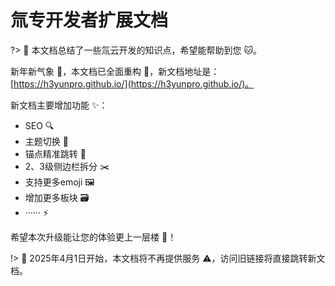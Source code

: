 # 氚专开发者扩展文档

?> :book: 本文档总结了一些氚云开发的知识点，希望能帮助到您 :cat:。  

新年新气象 :tada:，本文档已全面重构 :rocket:，新文档地址是：[https://h3yunpro.github.io/](https://h3yunpro.github.io/)。

新文档主要增加功能 :sparkles:：  
- SEO :mag:  
- 主题切换 :art:  
- 锚点精准跳转 :dart:  
- 2、3级侧边栏拆分 :scissors:  
- 支持更多emoji :framed_picture: 
- 增加更多板块 :card_file_box:
- ······ :zap:  

希望本次升级能让您的体验更上一层楼 :star2:！  

!> :calendar: 2025年4月1日开始，本文档将不再提供服务 :warning:，访问旧链接将直接跳转新文档。


